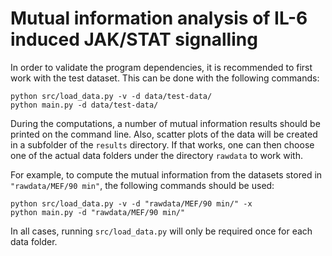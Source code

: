 Mutual information analysis of IL-6 induced JAK/STAT signalling
===============================================================

In order to validate the program dependencies, it is recommended to
first work with the test dataset. This can be done with the following
commands:

```
python src/load_data.py -v -d data/test-data/
python main.py -d data/test-data/
```

During the computations, a number of mutual information results should
be printed on the command line. Also, scatter plots of the data will
be created in a subfolder of the ``results`` directory. If that works,
one can then choose one of the actual data folders under the directory
``rawdata`` to work with.

For example, to compute the mutual information from the datasets
stored in ``"rawdata/MEF/90 min"``, the following commands should be used:

```
python src/load_data.py -v -d "rawdata/MEF/90 min/" -x
python main.py -d "rawdata/MEF/90 min/"
```

In all cases, running ``src/load_data.py`` will only be required once
for each data folder.

